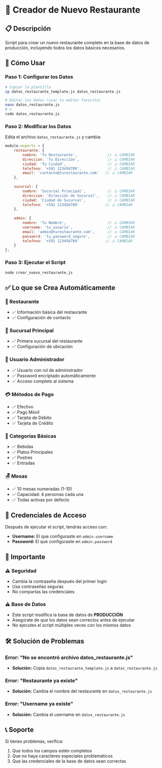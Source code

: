 # 🏪 Creador de Nuevo Restaurante

## 📋 Descripción
Script para crear un nuevo restaurante completo en la base de datos de producción, incluyendo todos los datos básicos necesarios.

## 🚀 Cómo Usar

### Paso 1: Configurar los Datos
```bash
# Copiar la plantilla
cp datos_restaurante_template.js datos_restaurante.js

# Editar los datos (usar tu editor favorito)
nano datos_restaurante.js
# o
code datos_restaurante.js
```

### Paso 2: Modificar los Datos
Edita el archivo `datos_restaurante.js` y cambia:

```javascript
module.exports = {
    restaurante: {
        nombre: 'Tu Restaurante',              // ⚠️ CAMBIAR
        direccion: 'Tu Dirección',             // ⚠️ CAMBIAR
        ciudad: 'Tu Ciudad',                   // ⚠️ CAMBIAR
        telefono: '+591 123456789',            // ⚠️ CAMBIAR
        email: 'contacto@turestaurante.com'   // ⚠️ CAMBIAR
    },
    
    sucursal: {
        nombre: 'Sucursal Principal',          // ⚠️ CAMBIAR
        direccion: 'Dirección de Sucursal',    // ⚠️ CAMBIAR
        ciudad: 'Ciudad de Sucursal',          // ⚠️ CAMBIAR
        telefono: '+591 123456789'            // ⚠️ CAMBIAR
    },
    
    admin: {
        nombre: 'Tu Nombre',                   // ⚠️ CAMBIAR
        username: 'tu_usuario',                // ⚠️ CAMBIAR
        email: 'admin@turestaurante.com',      // ⚠️ CAMBIAR
        password: 'tu_password_seguro',        // ⚠️ CAMBIAR
        telefono: '+591 123456789'            // ⚠️ CAMBIAR
    }
};
```

### Paso 3: Ejecutar el Script
```bash
node crear_nuevo_restaurante.js
```

## ✅ Lo que se Crea Automáticamente

### 🏢 Restaurante
- ✅ Información básica del restaurante
- ✅ Configuración de contacto

### 🏪 Sucursal Principal
- ✅ Primera sucursal del restaurante
- ✅ Configuración de ubicación

### 👤 Usuario Administrador
- ✅ Usuario con rol de administrador
- ✅ Password encriptado automáticamente
- ✅ Acceso completo al sistema

### 💳 Métodos de Pago
- ✅ Efectivo
- ✅ Pago Móvil
- ✅ Tarjeta de Débito
- ✅ Tarjeta de Crédito

### 📂 Categorías Básicas
- ✅ Bebidas
- ✅ Platos Principales
- ✅ Postres
- ✅ Entradas

### 🪑 Mesas
- ✅ 10 mesas numeradas (1-10)
- ✅ Capacidad: 4 personas cada una
- ✅ Todas activas por defecto

## 🔐 Credenciales de Acceso

Después de ejecutar el script, tendrás acceso con:
- **Username:** El que configuraste en `admin.username`
- **Password:** El que configuraste en `admin.password`

## 🚨 Importante

### ⚠️ Seguridad
- Cambia la contraseña después del primer login
- Usa contraseñas seguras
- No compartas las credenciales

### ⚠️ Base de Datos
- Este script modifica la base de datos de **PRODUCCIÓN**
- Asegúrate de que los datos sean correctos antes de ejecutar
- No ejecutes el script múltiples veces con los mismos datos

## 🛠️ Solución de Problemas

### Error: "No se encontró archivo datos_restaurante.js"
- **Solución:** Copia `datos_restaurante_template.js` a `datos_restaurante.js`

### Error: "Restaurante ya existe"
- **Solución:** Cambia el nombre del restaurante en `datos_restaurante.js`

### Error: "Username ya existe"
- **Solución:** Cambia el username en `datos_restaurante.js`

## 📞 Soporte
Si tienes problemas, verifica:
1. Que todos los campos estén completos
2. Que no haya caracteres especiales problemáticos
3. Que las credenciales de la base de datos sean correctas
